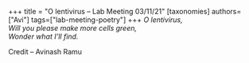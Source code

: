 +++
title = "O lentivirus – Lab Meeting 03/11/21"
[taxonomies]
authors=["Avi"]
tags=["lab-meeting-poetry"]
+++
*O lentivirus,\
Will you please make more cells green,\
Wonder what I’ll find.*

Credit – Avinash Ramu